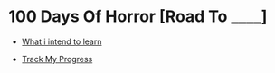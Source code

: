# 100 Days Of Horror [Road To ____] 

- [What i intend to learn](./tasks.md)

- [Track My Progress](./log.md)
